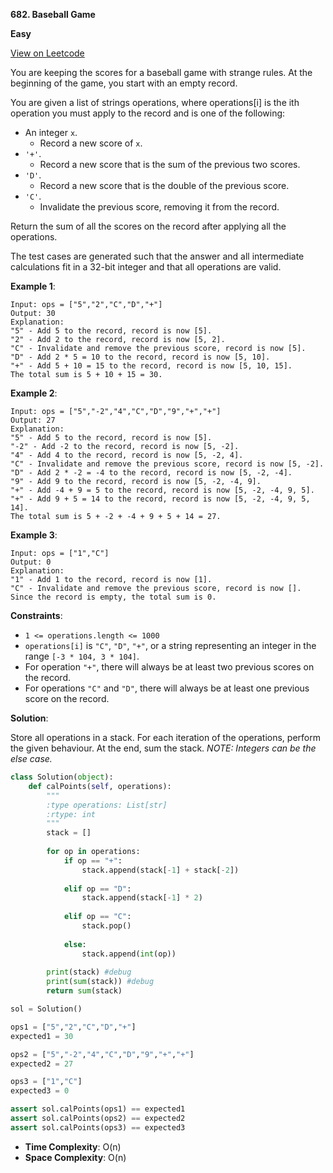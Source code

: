 **682. Baseball Game**

**Easy**

[View on Leetcode](https://leetcode.com/problems/baseball-game/)

You are keeping the scores for a baseball game with strange rules. At the beginning of the game, you start with an empty record.

You are given a list of strings operations, where operations[i] is the ith operation you must apply to the record and is one of the following:

- An integer `x`.
    - Record a new score of `x`.
- `'+'`.
    - Record a new score that is the sum of the previous two scores.
- `'D'`.
    - Record a new score that is the double of the previous score.
- `'C'`.
    - Invalidate the previous score, removing it from the record.
    
Return the sum of all the scores on the record after applying all the operations.

The test cases are generated such that the answer and all intermediate calculations fit in a 32-bit integer and that all operations are valid.

**Example 1**:

```text
Input: ops = ["5","2","C","D","+"]
Output: 30
Explanation:
"5" - Add 5 to the record, record is now [5].
"2" - Add 2 to the record, record is now [5, 2].
"C" - Invalidate and remove the previous score, record is now [5].
"D" - Add 2 * 5 = 10 to the record, record is now [5, 10].
"+" - Add 5 + 10 = 15 to the record, record is now [5, 10, 15].
The total sum is 5 + 10 + 15 = 30.
```

**Example 2**:

```text
Input: ops = ["5","-2","4","C","D","9","+","+"]
Output: 27
Explanation:
"5" - Add 5 to the record, record is now [5].
"-2" - Add -2 to the record, record is now [5, -2].
"4" - Add 4 to the record, record is now [5, -2, 4].
"C" - Invalidate and remove the previous score, record is now [5, -2].
"D" - Add 2 * -2 = -4 to the record, record is now [5, -2, -4].
"9" - Add 9 to the record, record is now [5, -2, -4, 9].
"+" - Add -4 + 9 = 5 to the record, record is now [5, -2, -4, 9, 5].
"+" - Add 9 + 5 = 14 to the record, record is now [5, -2, -4, 9, 5, 14].
The total sum is 5 + -2 + -4 + 9 + 5 + 14 = 27.
```

**Example 3**:

```text
Input: ops = ["1","C"]
Output: 0
Explanation:
"1" - Add 1 to the record, record is now [1].
"C" - Invalidate and remove the previous score, record is now [].
Since the record is empty, the total sum is 0.
```

**Constraints**:

- `1 <= operations.length <= 1000`
- `operations[i]` is `"C"`, `"D"`, `"+"`, or a string representing an integer in the range `[-3 * 104, 3 * 104]`.
- For operation `"+"`, there will always be at least two previous scores on the record.
- For operations `"C"` and `"D"`, there will always be at least one previous score on the record.

**Solution**:

Store all operations in a stack. For each iteration of the operations, perform the given behaviour. At the end, sum the stack. *NOTE: Integers can be the else case.*

```python
class Solution(object):
    def calPoints(self, operations):
        """
        :type operations: List[str]
        :rtype: int
        """
        stack = []
        
        for op in operations:
            if op == "+":
                stack.append(stack[-1] + stack[-2])
                
            elif op == "D":
                stack.append(stack[-1] * 2)
            
            elif op == "C":
                stack.pop()
                
            else:
                stack.append(int(op))
                
        print(stack) #debug
        print(sum(stack)) #debug
        return sum(stack)

sol = Solution()

ops1 = ["5","2","C","D","+"]
expected1 = 30

ops2 = ["5","-2","4","C","D","9","+","+"]
expected2 = 27

ops3 = ["1","C"]
expected3 = 0

assert sol.calPoints(ops1) == expected1
assert sol.calPoints(ops2) == expected2
assert sol.calPoints(ops3) == expected3
```

- **Time Complexity**: O(n)
- **Space Complexity**: O(n)

